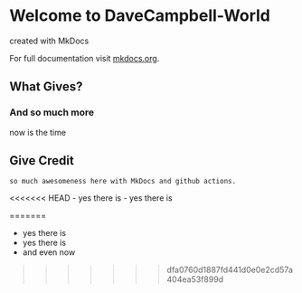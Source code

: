 # Welcome to DaveCampbell-World
created with MkDocs

For full documentation visit [mkdocs.org](https://www.mkdocs.org).

## What Gives?
### And so much more
now is the time


## Give Credit
    so much awesomeness here with MkDocs and github actions.
<<<<<<< HEAD
    - yes there is
    - yes there is


=======
 - yes there is
 - yes there is
 - and even now
>>>>>>> dfa0760d1887fd441d0e0e2cd57a404ea53f899d
